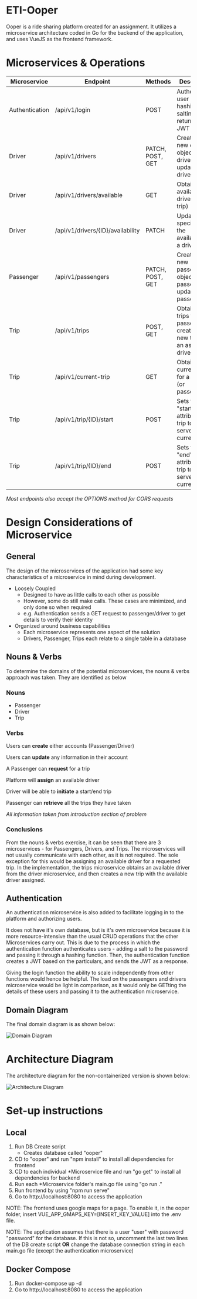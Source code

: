# ETI-Ooper

Ooper is a ride sharing platform created for an assignment. It utilizes a microservice architecture coded in Go for the backend of the application, and uses VueJS as the frontend framework.

# Microservices & Operations

| Microservice   | Endpoint                          | Methods          | Description                                                                      |
| -------------- | --------------------------------- | ---------------- | -------------------------------------------------------------------------------- |
| Authentication | /api/v1/login                     | POST             | Authenticates user using hashing and salting, and returns a JWT                  |
| Driver         | /api/v1/drivers                   | PATCH, POST, GET | Creates a new driver object, Gets a driver, or updates a driver                  |
| Driver         | /api/v1/drivers/available         | GET              | Obtains an available driver (for a trip)                                         |
| Driver         | /api/v1/drivers/{ID}/availability | PATCH            | Updates specifically the availability of a driver                                |
| Passenger      | /api/v1/passengers                | PATCH, POST, GET | Creates a new passenger object, Gets a passenger, or updates a passenger         |
| Trip           | /api/v1/trips                     | POST, GET        | Obtains all trips for a passenger, or creates a new trip with an assigned driver |
| Trip           | /api/v1/current-trip              | GET              | Obtains the current trip for a driver (or passenger)                             |
| Trip           | /api/v1/trip/{ID}/start           | POST             | Sets the "start" attribute for a trip to the server's current time               |
| Trip           | /api/v1/trip/{ID}/end             | POST             | Sets the "end" attribute for a trip to the server's current time                 |

_Most endpoints also accept the OPTIONS method for CORS requests_

# Design Considerations of Microservice

## General

The design of the microservices of the application had some key characteristics of a microservice in mind during development.

- Loosely Coupled
  - Designed to have as little calls to each other as possible
  - However, some do still make calls. These cases are minimized, and only done so when required
  - e.g. Authentication sends a GET request to passenger/driver to get details to verify their identity
- Organized around business capabilities
  - Each microservice represents one aspect of the solution
  - Drivers, Passenger, Trips each relate to a single table in a database

## Nouns & Verbs

To determine the domains of the potential microservices, the nouns & verbs approach was taken. They are identified as below

### Nouns

- Passenger
- Driver
- Trip

### Verbs

Users can **create** either accounts (Passenger/Driver)

Users can **update** any information in their account

A Passenger can **request** for a trip

Platform will **assign** an available driver

Driver will be able to **initiate** a start/end trip

Passenger can **retrieve** all the trips they have taken

_All information taken from introduction section of problem_

### Conclusions

From the nouns & verbs exercise, it can be seen that there are 3 microservices - for Passengers, Drivers, and Trips. The microservices will not usually communicate with each other, as it is not required. The sole exception for this would be assigning an available driver for a requested trip. In the implementation, the trips microservice obtains an available driver from the driver microservice, and then creates a new trip with the available driver assigned.

## Authentication

An authentication microservice is also added to facilitate logging in to the platform and authorizing users.

It does not have it's own database, but is it's own microservice because it is more resource-intensive than the usual CRUD operations that the other Microservices carry out. This is due to the process in which the authentication function authenticates users - adding a salt to the password and passing it through a hashing function. Then, the authentication function creates a JWT based on the particulars, and sends the JWT as a response.

Giving the login function the ability to scale independently from other functions would hence be helpful. The load on the passengers and drivers microservice would be light in comparison, as it would only be GETting the details of these users and passing it to the authentication microservice.

## Domain Diagram

The final domain diagram is as shown below:

![Domain Diagram](mdImages/domainDiagram.png)

# Architecture Diagram

The architecture diagram for the non-containerized version is shown below:

![Architecture Diagram](mdImages/architectureDiagram.png)

# Set-up instructions

## Local

1. Run DB Create script
   - Creates database called "ooper"
2. CD to "ooper" and run "npm install" to install all dependencies for frontend
3. CD to each individual \*Microservice file and run "go get" to install all dependencies for backend
4. Run each \*Microservice folder's main.go file using "go run ."
5. Run frontend by using "npm run serve"
6. Go to http://localhost:8080 to access the application

NOTE: The frontend uses google maps for a page. To enable it, in the ooper folder, insert VUE_APP_GMAPS_KEY=[INSERT_KEY_VALUE] into the .env file.

NOTE: The application assumes that there is a user "user" with password "password" for the database.
If this is not so, uncomment the last two lines of the DB create script **OR** change the database connection string in each main.go file (except the authentication microservice)

## Docker Compose

1. Run docker-compose up -d
2. Go to http://localhost:8080 to access the application
